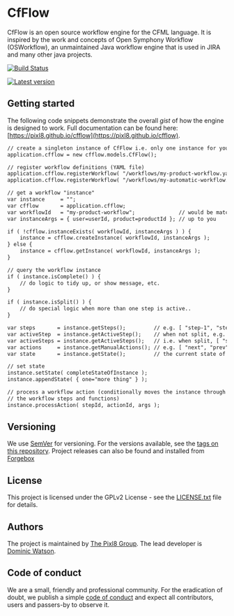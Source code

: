 CfFlow
======

CfFlow is an open source workflow engine for the CFML language. It is inspired by the work and concepts of Open Symphony Workflow (OSWorkflow), an unmaintained Java workflow engine that is used in JIRA and many other java projects.

[![Build Status](https://travis-ci.org/pixl8/cfflow.svg?branch=stable "Stable")](https://travis-ci.org/pixl8/cfflow)

[![Latest version](https://forgebox.io/api/v1/entry/cfflow/badges/version)](https://forgebox.io/view/cfflow)


## Getting started

The following code snippets demonstrate the overall _gist_ of how the engine is designed to work. Full documentation can be found here: [https://pixl8.github.io/cfflow](https://pixl8.github.io/cfflow).

```cfc
// create a singleton instance of CfFlow i.e. only one instance for your application
application.cfflow = new cfflow.models.CfFlow();
```

```cfc
// register workflow definitions (YAML file)
application.cfflow.registerWorkflow( "/workflows/my-product-workflow.yaml" );
application.cfflow.registerWorkflow( "/workflows/my-automatic-workflow.yaml" );
```

```cfc
// get a workflow "instance"
var instance     = "";
var cfflow       = application.cfflow;
var workflowId   = "my-product-workflow";              // would be matched against YAML workflow definition
var instanceArgs = { user=userId, product=productId }; // up to you

if ( !cfflow.instanceExists( workflowId, instanceArgs ) ) {
	instance = cfflow.createInstance( workflowId, instanceArgs );
} else {
	instance = cfflow.getInstance( workflowId, instanceArgs );
}
```

```cfc
// query the workflow instance
if ( instance.isComplete() ) {
	// do logic to tidy up, or show message, etc.
}

if ( instance.isSplit() ) {
	// do special logic when more than one step is active..
}

var steps       = instance.getSteps();         // e.g. [ "step-1", "step-2", "step-3" ];
var activeStep  = instance.getActiveStep();    // when not split, e.g. "step-2"
var activeSteps = instance.getActiveSteps();   // i.e. when split, [ "step-1", "step-2" ]
var actions     = instance.getManualActions(); // e.g. [ "next", "prev", "cancel" ]
var state       = instance.getState();         // the current state of the instance, a struct of data
```

```cfc
// set state
instance.setState( completeStateOfInstance );
instance.appendState( { one="more thing" } );
```

```cfc
// process a workflow action (conditionally moves the instance through 
// the workflow steps and functions)
instance.processAction( stepId, actionId, args );
```

## Versioning

We use [SemVer](https://semver.org) for versioning. For the versions available, see the [tags on this repository](https://github.com/pixl8/cfflow/releases). Project releases can also be found and installed from [Forgebox](https://forgebox.io/view/cfflow)

## License

This project is licensed under the GPLv2 License - see the [LICENSE.txt](https://github.com/pixl8/Preside-CMS/blob/stable/LICENSE.txt) file for details.

## Authors

The project is maintained by [The Pixl8 Group](https://www.pixl8.co.uk). The lead developer is [Dominic Watson](https://github.com/DominicWatson).

## Code of conduct

We are a small, friendly and professional community. For the eradication of doubt, we publish a simple [code of conduct](https://github.com/pixl8/cfflow/blob/stable/CODE_OF_CONDUCT.md) and expect all contributors, users and passers-by to observe it.